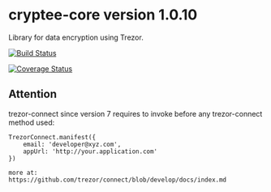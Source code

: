 # cryptee-core version 1.0.10
Library for data encryption using Trezor.

[![Build Status](https://travis-ci.com/crypteeio/cryptee-core.svg?branch=master)](https://travis-ci.com/crypteeio/cryptee-core)

[![Coverage Status](https://coveralls.io/repos/github/LukasRada/cryptee-core/badge.svg?branch=master)](https://coveralls.io/github/LukasRada/cryptee-core?branch=master)

## Attention
trezor-connect since version 7 requires to invoke before any trezor-connect method used:
```
TrezorConnect.manifest({
    email: 'developer@xyz.com',
    appUrl: 'http://your.application.com'
})

more at:
https://github.com/trezor/connect/blob/develop/docs/index.md
```

